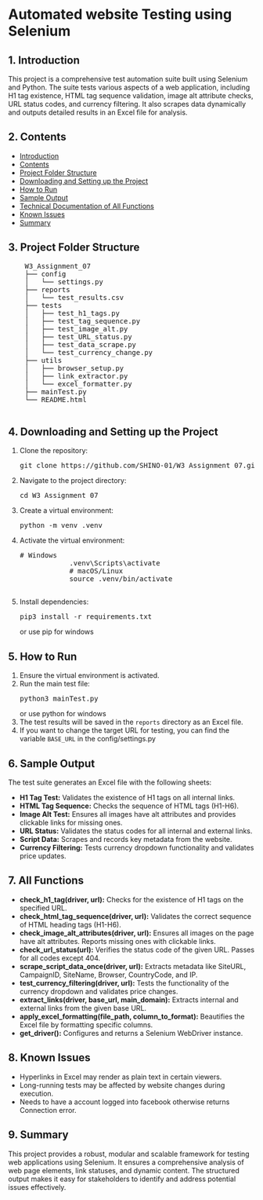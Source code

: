 <body>
    <h1>Automated website Testing using Selenium</h1>
    <h2 id="introduction">1. Introduction</h2>
    <p>This project is a comprehensive test automation suite built using Selenium and Python. The suite tests various aspects of a web application, including H1 tag existence, HTML tag sequence validation, image alt attribute checks, URL status codes, and currency filtering. It also scrapes data dynamically and outputs detailed results in an Excel file for analysis.</p>
    <h2 id="contents">2. Contents</h2>
    <ul>
        <li><a href="#introduction">Introduction</a></li>
        <li><a href="#contents">Contents</a></li>
        <li><a href="#folder-structure">Project Folder Structure</a></li>
        <li><a href="#setup">Downloading and Setting up the Project</a></li>
        <li><a href="#how-to-run">How to Run</a></li>
        <li><a href="#sample-output">Sample Output</a></li>
        <li><a href="#documentation">Technical Documentation of All Functions</a></li>
        <li><a href="#known-issues">Known Issues</a></li>
        <li><a href="#summary">Summary</a></li>
    </ul>
    <h2 id="folder-structure">3. Project Folder Structure</h2>
    <pre>
    W3_Assignment_07
    ├── config
    │   └── settings.py
    ├── reports
    │   └── test_results.csv
    ├── tests
    │   ├── test_h1_tags.py
    │   ├── test_tag_sequence.py
    │   ├── test_image_alt.py
    │   ├── test_URL_status.py
    │   ├── test_data_scrape.py
    │   └── test_currency_change.py
    ├── utils
    │   ├── browser_setup.py
    │   ├── link_extractor.py
    │   └── excel_formatter.py
    ├── mainTest.py
    └── README.html
    </pre>
    <h2 id="setup">4. Downloading and Setting up the Project</h2>
    <ol>
        <li>Clone the repository:</li>
        <pre>git clone https://github.com/SHINO-01/W3_Assignment_07.git</pre>
        <li>Navigate to the project directory:</li>
        <pre>cd W3_Assignment_07</pre>
        <li>Create a virtual environment:</li>
        <pre>python -m venv .venv</pre>
        <li>Activate the virtual environment:</li>
        <pre># Windows
            .venv\Scripts\activate
            # macOS/Linux
            source .venv/bin/activate
        </pre>
        <li>Install dependencies:</li>
        <pre>pip3 install -r requirements.txt</pre> or use pip for windows
    </ol>
    <h2 id="how-to-run">5. How to Run</h2>
    <ol>
        <li>Ensure the virtual environment is activated.</li>
        <li>Run the main test file:</li>
        <pre>python3 mainTest.py</pre> or use python for windows
        <li>The test results will be saved in the <code>reports</code> directory as an Excel file.</li>
        <li>If you want to change the target URL for testing, you can find the variable <code>BASE_URL</code> in the config/settings.py</li>
    </ol>
    <h2 id="sample-output">6. Sample Output</h2>
    <p>The test suite generates an Excel file with the following sheets:</p>
    <ul>
        <li><strong>H1 Tag Test:</strong> Validates the existence of H1 tags on all internal links.</li>
        <li><strong>HTML Tag Sequence:</strong> Checks the sequence of HTML tags (H1-H6).</li>
        <li><strong>Image Alt Test:</strong> Ensures all images have alt attributes and provides clickable links for missing ones.</li>
        <li><strong>URL Status:</strong> Validates the status codes for all internal and external links.</li>
        <li><strong>Script Data:</strong> Scrapes and records key metadata from the website.</li>
        <li><strong>Currency Filtering:</strong> Tests currency dropdown functionality and validates price updates.</li>
    </ul>
    <h2 id="documentation">7. All Functions</h2>
    <ul>
        <li><strong>check_h1_tag(driver, url):</strong> Checks for the existence of H1 tags on the specified URL.</li>
        <li><strong>check_html_tag_sequence(driver, url):</strong> Validates the correct sequence of HTML heading tags (H1-H6).</li>
        <li><strong>check_image_alt_attributes(driver, url):</strong> Ensures all images on the page have alt attributes. Reports missing ones with clickable links.</li>
        <li><strong>check_url_status(url):</strong> Verifies the status code of the given URL. Passes for all codes except 404.</li>
        <li><strong>scrape_script_data_once(driver, url):</strong> Extracts metadata like SiteURL, CampaignID, SiteName, Browser, CountryCode, and IP.</li>
        <li><strong>test_currency_filtering(driver, url):</strong> Tests the functionality of the currency dropdown and validates price changes.</li>
        <li><strong>extract_links(driver, base_url, main_domain):</strong> Extracts internal and external links from the given base URL.</li>
        <li><strong>apply_excel_formatting(file_path, column_to_format):</strong> Beautifies the Excel file by formatting specific columns.</li>
        <li><strong>get_driver():</strong> Configures and returns a Selenium WebDriver instance.</li>
    </ul>
    <h2 id="known-issues">8. Known Issues</h2>
    <ul>
        <li>Hyperlinks in Excel may render as plain text in certain viewers.</li>
        <li>Long-running tests may be affected by website changes during execution.</li>
        <li>Needs to have a account logged into facebook otherwise returns Connection error.</li>
    </ul>
    <h2 id="summary">9. Summary</h2>
    <p>This project provides a robust, modular and scalable framework for testing web applications using Selenium. It ensures a comprehensive analysis of web page elements, link statuses, and dynamic content. The structured output makes it easy for stakeholders to identify and address potential issues effectively.</p>
</body>

